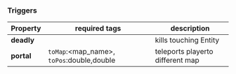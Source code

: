 ### Triggers
| Property   | required tags                               | description                     |
| ---------- | ------------------------------------------- | --------------------------------|
| **deadly** |                                             | kills touching Entity           |
| **portal** | `toMap`:<map_name>, `toPos`:double,double | teleports playerto different map|
